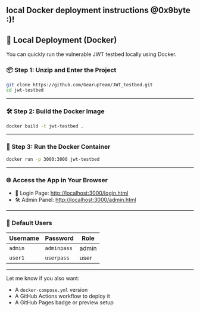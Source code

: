 **local Docker deployment instructions**
@0x9byte :)!
---

## 🚀 Local Deployment (Docker)

You can quickly run the vulnerable JWT testbed locally using Docker.

### 📦 Step 1: Unzip and Enter the Project

```bash
git clone https://github.com/GearupTeam/JWT_testbed.git
cd jwt-testbed
```

---

### 🛠️ Step 2: Build the Docker Image

```bash
docker build -t jwt-testbed .
```

---

### 🚀 Step 3: Run the Docker Container

```bash
docker run -p 3000:3000 jwt-testbed
```

---

### 🌐 Access the App in Your Browser

* 🔑 Login Page: [http://localhost:3000/login.html](http://localhost:3000/login.html)
* 🛠️ Admin Panel: [http://localhost:3000/admin.html](http://localhost:3000/admin.html)

---

### 📌 Default Users

| Username | Password    | Role  |
| -------- | ----------- | ----- |
| `admin`  | `adminpass` | admin |
| `user1`  | `userpass`  | user  |

---

Let me know if you also want:

* A `docker-compose.yml` version
* A GitHub Actions workflow to deploy it
* A GitHub Pages badge or preview setup
